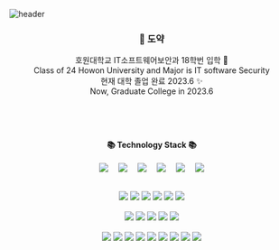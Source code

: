 
![header](https://capsule-render.vercel.app/api?type=slice&color=auto&&height=170&section=header&fontColor=090707&fontAlignX=45&fontAlignY=65&fontSize=100)

<div align="center">

 <h3 align="center"> 🤗 도약 </h3>
<p align="center">
 호원대학교 IT소프트웨어보안과 18학번 입학 🌱 <br> Class of 24 Howon University and Major is IT software Security
<br> 현재 대학 졸업 완료 2023.6 ✨ <br> Now, Graduate College in 2023.6
</p>
  
### 



</br></br>


#### 📚 Technology Stack 📚
<div>


<p align="center">
<a href="https://www.python.org/"><img src="https://img.shields.io/badge/Python-3776AB?style=flat-square&logo=python&logoColor=white&link=https://www.python.org/"/></a>  <a href="https://en.wikipedia.org/wiki/C"><img src="https://img.shields.io/badge/C-A8B9CC?style=flat-square&logo=C&logoColor=white&link=https://en.wikipedia.org/wiki/C"/></a>  <a href="https://en.wikipedia.org/wiki/C++"><img src="https://img.shields.io/badge/C++-00599C?style=flat-square&logo=C++&logoColor=white&link=https://en.wikipedia.org/wiki/C++"/></a>  <a href="https://www.java.com"><img src="https://img.shields.io/badge/Java-F7DF1E?style=flat-square&logo=Java&logoColor=white&link=https://www.java.com"/></a>  <a href="https://developer.android.com/studio"><img src="https://img.shields.io/badge/Android-3DDC84?style=flat-square&logo=android&logoColor=white&link=https://developer.android.com/studio"/></a>  <a href="https://www.mysql.com"><img src="https://img.shields.io/badge/MySQL-4479A1?style=flat-square&logo=MySQL&logoColor=white&link=https://www.mysql.com"/></a> 
<br><br>
<p align="center">
<a href="https://www.python.org/"><img src="https://img.shields.io/badge/Python-3776AB?style=flat-square&logo=python&logoColor=white&link=https://www.python.org/"/></a>  <a href="https://en.wikipedia.org/wiki/C"><img src="https://img.shields.io/badge/C-A8B9CC?style=flat-square&logo=C&logoColor=white&link=https://en.wikipedia.org/wiki/C"/></a>  <a href="https://en.wikipedia.org/wiki/C++"><img src="https://img.shields.io/badge/C++-00599C?style=flat-square&logo=C++&logoColor=white&link=https://en.wikipedia.org/wiki/C++"/></a>  <a href="https://www.java.com"><img src="https://img.shields.io/badge/Java-F7DF1E?style=flat-square&logo=Java&logoColor=white&link=https://www.java.com"/></a>  <a href="https://developer.android.com/studio"><img src="https://img.shields.io/badge/Android-3DDC84?style=flat-square&logo=android&logoColor=white&link=https://developer.android.com/studio"/></a>  <a href="https://www.mysql.com"><img src="https://img.shields.io/badge/MySQL-4479A1?style=flat-square&logo=MySQL&logoColor=white&link=https://www.mysql.com"/></a> 
<br><br>
<img src="https://img.shields.io/badge/spring-%236DB33F.svg?style=for-the-badge&logo=spring&logoColor=white">
<img src="https://img.shields.io/badge/AWS-%23FF9900.svg?style=for-the-badge&logo=amazon-aws&logoColor=white">
<img src="https://img.shields.io/badge/apache%20tomcat-%23F8DC75.svg?style=for-the-badge&logo=apache-tomcat&logoColor=black">
<img src="https://img.shields.io/badge/Thymeleaf-%23005C0F.svg?style=for-the-badge&logo=Thymeleaf&logoColor=white">
<img src="https://img.shields.io/badge/bootstrap-%238511FA.svg?style=for-the-badge&logo=bootstrap&logoColor=white">
<br><br>
<img src="https://img.shields.io/badge/elasticsearch-%23005571.svg?style=for-the-badge&logo=elasticsearch&logoColor=white">
<img src="https://img.shields.io/badge/logstash-%23005571.svg?style=for-the-badge&logo=logstash&logoColor=white">
<img src="https://img.shields.io/badge/kibana-%23005571.svg?style=for-the-badge&logo=kibana&logoColor=white">
<img src="https://img.shields.io/badge/nginx-%23009639.svg?style=for-the-badge&logo=nginx&logoColor=white">
<img src="https://img.shields.io/badge/redis-%23DD0031.svg?style=for-the-badge&logo=redis&logoColor=white">
<img src="https://img.shields.io/badge/docker-%232496ED.svg?style=for-the-badge&logo=docker&logoColor=white">
<img src="https://img.shields.io/badge/react-%2361DAFB.svg?style=for-the-badge&logo=react&logoColor=black">
<img src="https://img.shields.io/badge/node.js-%23339933.svg?style=for-the-badge&logo=node.js&logoColor=white">
<img src="https://img.shields.io/badge/quartz-%23D22128.svg?style=for-the-badge&logo=quartz&logoColor=white">
</p>
